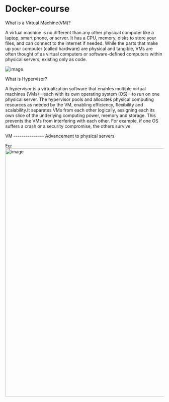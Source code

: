 # Docker-course

What is a Virtual Machine(VM)? 

A virtual machine is no different than any other physical computer like a laptop, smart phone, or server. It has a CPU, memory, disks to store your files, and can connect to the internet if needed. While the parts that make up your computer (called hardware) are physical and tangible, VMs are often thought of as virtual computers or software-defined computers within physical servers, existing only as code.

![image](https://github.com/user-attachments/assets/bcb2f9db-e491-4116-8a71-e036edb723ab)

What is Hypervisor?

A hypervisor is a virtualization software that enables multiple virtual machines (VMs)—each with its own operating system (OS)—to run on one physical server. The hypervisor pools and allocates physical computing resources as needed by the VM, enabling efficiency, flexibility and scalability.It separates VMs from each other logically, assigning each its own slice of the underlying computing power, memory and storage. This prevents the VMs from interfering with each other. For example, if one OS suffers a crash or a security compromise, the others survive.


VM --------------- Advancement to physical servers 

Eg: <img width="788" alt="image" src="https://github.com/user-attachments/assets/ae9b2a69-1624-4e38-9b79-7d1d50804477" />




